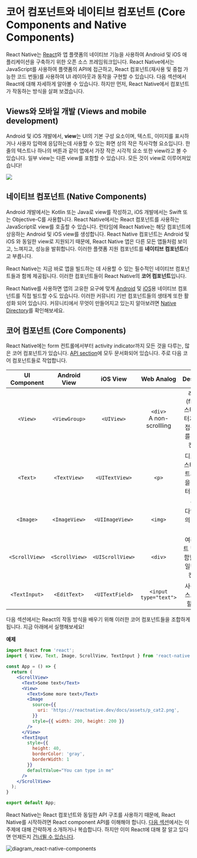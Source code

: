 # 코어 컴포넌트와 네이티브 컴포넌트 (Core Components and Native Components)

React Native는 [React](https://reactjs.org/)와 앱 플랫폼의 네이티브 기능을 사용하여 Android 및 iOS 애플리케이션을 구축하기 위한 오픈 소스 프레임워크입니다. React Native에서는 JavaScript를 사용하여 플랫폼의 API에 접근하고, React 컴포넌트(재사용 및 중첩 가능한 코드 번들)를 사용하여 UI 레이아웃과 동작을 구현할 수 있습니다. 다음 섹션에서 React에 대해 자세하게 알아볼 수 있습니다. 하지만 먼저, React Native에서 컴포넌트가 작동하는 방식을 살펴 보겠습니다. 

## Views와 모바일 개발 (Views and mobile development)
Android 및 iOS 개발에서, **view**는 UI의 기본 구성 요소이며, 텍스트, 이미지를 표시하거나 사용자 입력에 응답하는데 사용할 수 있는 화면 상의 작은 직사각형 요소입니다. 한 줄의 텍스트나 하나의 버튼과 같이 앱에서 가장 작은 시각적 요소 또한 view라고 볼 수 있습니다. 일부 view는 다른 view를 포함할 수 있습니다. 모든 것이 view로 이루어져있습니다!

![](https://images.velog.io/images/leejiwonn/post/b6d38a35-60c2-460b-8fa2-97eb577c08c4/diagram_ios-android-views.svg)

## 네이티브 컴포넌트 (Native Components)
Android 개발에서는 Kotlin 또는 Java로 view를 작성하고, iOS 개발에서는 Swift 또는 Objective-C를 사용합니다. React Native에서는 React 컴포넌트를 사용하는 JavaScript로 view를 호출할 수 있습니다. 런타임에 React Native는 해당 컴포넌트에 상응하는 Android 및 iOS view를 생성합니다. React Native 컴포넌트는 Android 및 iOS 와 동일한 view로 지원되기 때문에, React Native 앱은 다른 모든 앱들처럼 보이고, 느껴지고, 성능을 발휘합니다. 이러한 플랫폼 지원 컴포넌트를 **네이티브 컴포넌트**라고 부릅니다. 

React Native는 지금 바로 앱을 빌드하는 데 사용할 수 있는 필수적인 네이티브 컴포넌트들과 함께 제공됩니다. 이러한 컴포넌트들이 React Native의 **코어 컴포넌트**입니다.  

React Native를 사용하면 앱의 고유한 요구에 맞게 [Android](https://reactnative.dev/docs/native-components-android) 및 [iOS](https://reactnative.dev/docs/native-components-ios)용 네이티브 컴포넌트를 직접 빌드할 수도 있습니다. 이러한 커뮤니티 기반 컴포넌트들의 생태계 또한 활성화 되어 있습니다. 커뮤니티에서 무엇이 만들어지고 있는지 알아보려면 [Native Directory](https://reactnative.directory/)를 확인해보세요. 

## 코어 컴포넌트 (Core Components)
React Native에는 form 컨트롤에서부터 activity indicator까지 모든 것을 다루는, 많은 코어 컴포넌트가 있습니다. [API section](https://reactnative.dev/docs/components-and-apis)에 모두 문서화되어 있습니다. 주로 다음 코어 컴포넌트들로 작업합니다.

| UI Component | Android View |    iOS View    |         Web Analog          |                         Description                          |
| :----------: | :----------: | :------------: | :-------------------------: | :----------------------------------------------------------: |
|    `<View>`    | `<ViewGroup>`  |    `<UIView>`    | `<div>`<br />A non-scrollling | 레이아웃 (flexbox), 스타일, 일부 터치 처리 및 접근성 제어를 지원하는 컨테이너 |
|    `<Text>`    |  `<TextView>`  |  `<UITextView>`  |             `<p>`             | 디스플레이, 스타일, 텍스트의 문자열을 표시하고 터치 이벤트도 다룸 |
|   `<Image>`    | `<ImageView>`  | `<UIImageView>`  |            `<img>`            |                다양한 유형의 이미지를 표시함                 |
| `<ScrollView>` | `<ScrollView>` | `<UIScrollView>` |            `<div>`            |  여러 컴포넌트 및 뷰를 포함할 수 있는 일반 스크롤 컨테이너   |
| `<TextInput>`  |  `<EditText>`  | `<UITextField>`  |     `<input type="text">`     |               사용자가 텍스트를 입력할 수 있음               |


다음 섹션에서는 React의 작동 방식을 배우기 위해 이러한 코어 컴포넌트들을 조합하게 됩니다. 지금 아래에서 실행해보세요!

**예제**
```jsx
import React from 'react';
import { View, Text, Image, ScrollView, TextInput } from 'react-native';

const App = () => {
  return (
    <ScrollView>
      <Text>Some text</Text>
      <View>
        <Text>Some more text</Text>
        <Image
          source={{
            uri: 'https://reactnative.dev/docs/assets/p_cat2.png',
          }}
          style={{ width: 200, height: 200 }}
        />
      </View>
      <TextInput
        style={{
          height: 40,
          borderColor: 'gray',
          borderWidth: 1
        }}
        defaultValue="You can type in me"
      />
    </ScrollView>
  );
}

export default App;  
```
React Native는 React 컴포넌트와 동일한 API 구조를 사용하기 때문에, React Native를 시작하려면 React component API를 이해해야 합니다. [다음 섹션](https://reactnative.dev/docs/intro-react)에서는 이 주제에 대해 간략하게 소개하거나 복습합니다. 하지만 이미 React에 대해 잘 알고 있다면 언제든지 [건너뛸 수 있습니다](https://reactnative.dev/docs/handling-text-input). 

![diagram_react-native-components](https://reactnative.dev/docs/assets/diagram_react-native-components.svg)
